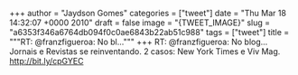
+++
author = "Jaydson Gomes"
categories = ["tweet"]
date = "Thu Mar 18 14:32:07 +0000 2010"
draft = false
image = "{TWEET_IMAGE}"
slug = "a6353f346a6764db094f0c0ae6843b22ab51c988"
tags = ["tweet"]
title = """RT: @franzfigueroa: No bl..."""
+++
RT: @franzfigueroa: No blog... Jornais e Revistas se reinventando. 2 casos:  New York Times e Viv Mag.   http://bit.ly/cpGYEC
